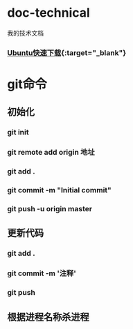 # doc-technical
我的技术文档
### [Ubuntu快速下载](https://blog.csdn.net/zpalyq110/article/details/80717790){:target="_blank"}

# git命令
## 初始化
### git init
### git remote add origin 地址
### git add .
### git commit -m "Initial commit"
### git push -u origin master
## 更新代码
### git add .
### git commit -m '注释'
### git push

## 根据进程名称杀进程  
